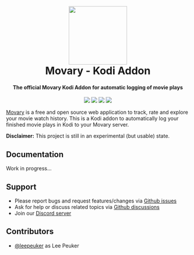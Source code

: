 <h1 align="center">
  <a href="https://movary.org"><img src="https://github.com/leepeuker/movary/raw/main/public/images/movary-logo-192x192.png" height="160px" width="160px"></a>
  <br>
  Movary - Kodi Addon
  <br>
</h1>

<h4 align="center">The official Movary Kodi Addon for automatic logging of movie plays</h4>

<p align="center">
<a href="https://github.com/leepeuker/movary-kodi-addon" target="_blank" rel="noopener noreferrer"><img src="https://img.shields.io/github/stars/leepeuker/movary-kodi-addon?style=flat&color=yellow&label=github%20stars" ></a>
<a href="https://github.com/leepeuker/movary-kodi-addon/issues" target="_blank" rel="noopener noreferrer"><img src="https://img.shields.io/github/issues/leepeuker/movary-kodi-addon?color=eba434&label=github%20issues" ></a>
<a href="https://discord.gg/KbcSqggrgW" target="_blank" rel="noopener noreferrer"><img src="https://img.shields.io/discord/1125830398715363399" ></a>
<a href="https://github.com/leepeuker/movary-kodi-addon/blob/main/LICENSE" target="_blank" rel="noopener noreferrer"><img src="https://img.shields.io/github/license/leepeuker/movary-kodi-addon" ></a>
</p>

[Movary](https://github.com/leepeuker/movary) is a free and open source web application to track, rate and explore your movie watch history.
This is a Kodi addon to automatically log your finished movie plays in Kodi to your Movary server. 

**Disclaimer:** This project is still in an experimental (but usable) state.

## Documentation

Work in progress...

## Support

- Please report bugs and request features/changes via [Github issues](https://github.com/leepeuker/movary-kodi-addon/issues/new/choose)
- Ask for help or discuss related topics via [Github discussions](https://github.com/leepeuker/movary-kodi-addon/discussions)
- Join our [Discord server](https://discord.gg/KbcSqggrgW)

## Contributors

* [@leepeuker](https://github.com/leepeuker) as Lee Peuker
